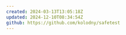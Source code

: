 ```yaml
---
created: 2024-03-13T13:05:18Z
updated: 2024-12-10T08:34:54Z
github: https://github.com/kolodny/safetest
---
```

